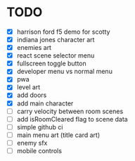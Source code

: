 # TODO

- [x] harrison ford f5 demo for scotty
- [x] indiana jones character art
- [x] enemies art
- [x] react scene selector menu
- [x] fullscreen toggle button
- [x] developer menu vs normal menu
- [x] pwa
- [x] level art
- [x] add doors
- [x] add main character
- [ ] carry velocity between room scenes
- [ ] add isRoomCleared flag to scene data
- [ ] simple github ci
- [ ] main menu art (title card art)
- [ ] enemy sfx
- [ ] mobile controls
